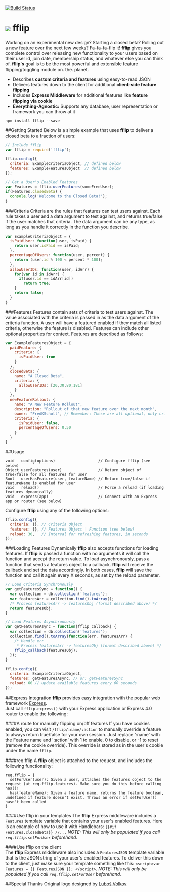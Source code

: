 [![Build Status](https://travis-ci.org/FredKSchott/fflip.png)](https://travis-ci.org/FredKSchott/fflip) 

<img src="http://fredkschott.com/images/fflipIcon2.png" /> fflip
============================ 

Working on an experimental new design? Starting a closed beta? Rolling out a new feature over the next few weeks? Fa-fa-fa-flip it! __fflip__ gives you complete control over releasing new functionality to your users based on their user id, join date, membership status, and whatever else you can think of. __fflip's__ goal is to be the most powerful and extensible feature flipping/toggling module on. the. planet.

- Describes __custom criteria and features__ using easy-to-read JSON
- Delivers features down to the client for additional __client-side feature flipping__
- Includes __Express Middleware__ for additional features like __feature flipping via cookie__
- __Everything-Agnostic:__ Supports any database, user representation or framework you can throw at it

```
npm install fflip --save
```

##Getting Started
Below is a simple example that uses __fflip__ to deliver a closed beta to a fraction of users:
```javascript
// Include fflip
var fflip = require('fflip');

fflip.config({
  criteria: ExampleCriteriaObject, // defined below
  features: ExampleFeaturesObject  // defined below
});

// Get a User's Enabled Features
var Features = fflip.userFeatures(someFreeUser);
if(Features.closedBeta) {
  console.log('Welcome to the Closed Beta!');
}
```

###Criteria
Criteria are the rules that features can test users against. Each rule takes a user and a data argument to test against, and returns true/false if the user matches that criteria. The data argument can be any type, as long as you handle it correctly in the function you describe.
```javascript
var ExampleCriteriaObject = {
  isPaidUser: function(user, isPaid) {
    return user.isPaid == isPaid;
  },
  percentageOfUsers: function(user, percent) {
    return (user.id % 100 < percent * 100);
  },
  allowUserIDs: function(user, idArr) {
    for(var id in idArr) {
      if(user.id == idArr[id]) 
        return true;
    }
    return false;
  }
}
```

###Features
Features contain sets of criteria to test users against. The value associated with the criteria is passed in as the data argument of the criteria function. A user will have a featured enabled if they match all listed criteria, otherwise the feature is disabled. Features can include other optional properties for context. Features are described as follows:
```javascript
var ExampleFeaturesObject = {
  paidFeature: {
    criteria: {
      isPaidUser: true
    }
  },
  closedBeta: {
    name: "A Closed Beta",
    criteria: {
      allowUserIDs: [20,30,80,181]
    }
  },
  newFeatureRollout: {
    name: "A New Feature Rollout",
    description: "Rollout of that new feature over the next month",
    owner: "FredKSchott", // Remember: These are all optional, only criteria is required 
    criteria: {
      isPaidUser: false,
      percentageOfUsers: 0.50
    }
  }
}
```

##Usage
```
void   config(options)                   // Configure fflip (see below)
Object userFeatures(user)                // Return object of true/false for all features for user
Bool   userHasFeature(user, featureName) // Return true/false if featureName is enabled for user
void   reload()                          // Force a reload (if loading features dynamically)
void   express(app)                      // Connect with an Express app or router (see below)
```

Configure __fflip__ using any of the following options:
```javascript
fflip.config({
  criteria: {}, // Criteria Object
  features: {}, // Features Object | Function (see below)
  reload: 30,   // Interval for refreshing features, in seconds
});
```

###Loading Features Dynamically
__fflip__ also accepts functions for loading features. If __fflip__ is passed a function with no arguments it will call the function and accept the return value. To load asynchronously, pass a function that sends a features object to a callback. __fflip__ will receive the callback and set the data accordingly. In both cases, __fflip__ will save the function and call it again every X seconds, as set by the reload parameter.
```javascript
// Load Criteria Synchronously
var getFeaturesSync = function() {
  var collection = db.collection('features');
  var featuresArr = collection.find().toArray();
  /* Process featuresArr -> featuresObj (format described above) */
  return featuresObj;
}

// Load Features Asynchronously
var getFeaturesAsync = function(fflip_callback) {
  var collection = db.collection('features');
  collection.find().toArray(function(err, featuresArr) {
    /* Handle err
     * Process featuresArr -> featuresObj (format described above) */
    fflip_callback(featuresObj);
  });
}

fflip.config({
  criteria: ExampleCriteriaObject,
  features: getFeaturesAsync, // or: getFeaturesSync
  reload: 60 // update available features every 60 seconds
});
```


##Express Integration
__fflip__ provides easy integration with the popular web framework [Express](https://github.com/visionmedia/express).  
Just call ``fflip.express()`` with your Express application or Express 4.0 router to enable the following:


####A route for manually flipping on/off features
If you have cookies enabled, you can visit ``/fflip/:name/:action`` to manually override a feature to always return true/false for your own session. Just replace ':name' with the Feature name and ':action' with 1 to enable, 0 to disable, or -1 to reset (remove the cookie override). This override is stored as in the user's cookie under the name `fflip`.

####req.fflip
A __fflip__ object is attached to the request, and includes the following functionality:
```
req.fflip = {
  setForUser(user): Given a user, attaches the features object to the request (at req.fflip.features). Make sure you do this before calling has()!
  has(featureName): Given a feature name, returns the feature boolean, undefined if feature doesn't exist. Throws an error if setForUser() hasn't been called
}
```

####Use fflip in your templates
The __fflip__ Express middleware includes a `Features` template variable that contains your user's enabled features. Here is an example of how to use it with Handlebars: `{{#if Features.closedBeta}} //...` *NOTE: This will only be populated if you call `req.fflip.setForUser` beforehand.*

####Use fflip on the client  
The __fflip__ Express middleware also includes a `FeaturesJSON` template variable that is the JSON string of your user's enabled features. To deliver this down to the client, just make sure your template something like this: ``<script>var Features = {{ FeaturesJSON }}; </script>``. *NOTE: This will only be populated if you call `req.fflip.setForUser` beforehand.*


##Special Thanks
Original logo designed by <a href="http://thenounproject.com/Luboš Volkov" target="_blank">Luboš Volkov</a>
